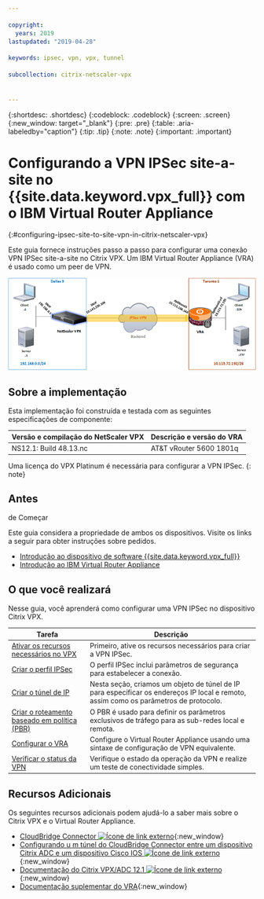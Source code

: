 ```yaml
---

copyright:
  years: 2019
lastupdated: "2019-04-28"

keywords: ipsec, vpn, vpx, tunnel

subcollection: citrix-netscaler-vpx


---
```


{:shortdesc: .shortdesc}
{:codeblock: .codeblock}
{:screen: .screen}
{:new_window: target="_blank"}
{:pre: .pre}
{:table: .aria-labeledby="caption"}
{:tip: .tip}
{:note: .note}
{:important: .important}

# Configurando a VPN IPSec site-a-site no {{site.data.keyword.vpx_full}} com o IBM Virtual Router Appliance
{:#configuring-ipsec-site-to-site-vpn-in-citrix-netscaler-vpx}

Este guia fornece instruções passo a passo para configurar uma conexão VPN IPSec site-a-site no Citrix VPX. Um IBM Virtual Router Appliance (VRA) é usado como um peer de VPN.

<img src="images/ipsec1.png" alt="desenho" style="width: 600px;"/>

## Sobre a implementação
Esta implementação foi construída e testada com as seguintes especificações de componente:

| Versão e compilação do NetScaler VPX	| Descrição e versão do VRA | 
| ------------- | ------------- | 
| NS12.1: Build 48.13.nc | AT&T vRouter 5600 1801q |

Uma licença do VPX Platinum é necessária para configurar a VPN IPSec.
{: note}

## Antes
de Começar

Este guia considera a propriedade de ambos os dispositivos. Visite os links a seguir para obter instruções sobre pedidos.

-	[Introdução ao dispositivo de software {{site.data.keyword.vpx_full}}](/docs/infrastructure/citrix-netscaler-vpx?topic=citrix-netscaler-vpx-getting-started)
-	[Introdução ao IBM Virtual Router Appliance](/docs/infrastructure/virtual-router-appliance?topic=virtual-router-appliance-getting-started)

## O que você realizará

Nesse guia, você aprenderá como configurar uma VPN IPSec no dispositivo Citrix VPX.

Tarefa  | Descrição
------------- | -------------
[Ativar os recursos necessários no VPX](/docs/infrastructure/citrix-netscaler-vpx?topic=citrix-netscaler-vpx-enable-required-features-in-vpx) | Primeiro, ative os recursos necessários para criar a VPN IPSec.
[Criar o perfil IPSec](/docs/infrastructure/citrix-netscaler-vpx?topic=citrix-netscaler-vpx-creating-ipsec-profile) | O perfil IPSec inclui parâmetros de segurança para estabelecer a conexão. 
[Criar o túnel de IP](/docs/infrastructure/citrix-netscaler-vpx?topic=citrix-netscaler-vpx-creating-ip-tunnel) | Nesta seção, criamos um objeto de túnel de IP para especificar os endereços IP local e remoto, assim como os parâmetros de protocolo.
[Criar o roteamento baseado em política (PBR)](/docs/infrastructure/citrix-netscaler-vpx?topic=citrix-netscaler-vpx-creating-policy-based-routing) | O PBR é usado para definir os parâmetros exclusivos de tráfego para as sub-redes local e remota.
[Configurar o VRA](/docs/infrastructure/citrix-netscaler-vpx?topic=citrix-netscaler-vpx-configuring-vra) | Configure o Virtual Router Appliance usando uma sintaxe de configuração de VPN equivalente.
[Verificar o status da VPN](/docs/infrastructure/citrix-netscaler-vpx?topic=citrix-netscaler-vpx-verifying-vpn-tunnel-connection) | Verifique o estado da operação da VPN e realize um teste de conectividade simples.

## Recursos Adicionais
Os seguintes recursos adicionais podem ajudá-lo a saber mais sobre o Citrix VPX e o Virtual Router Appliance.

* [CloudBridge Connector ![Ícone de link externo](../../icons/launch-glyph.svg "Ícone de link externo")](https://docs.citrix.com/en-us/citrix-adc/12-1/system/cloudbridge-connector-introduction.html){:new_window}
* [Configurando u m túnel do CloudBridge Connector entre um dispositivo Citrix ADC e um dispositivo Cisco IOS ![Ícone de link externo](../../icons/launch-glyph.svg "Ícone de link externo")](https://docs.citrix.com/en-us/citrix-adc/12-1/system/cloudbridge-connector-introduction/cloudbridge-connector-tunnel-cisco.html){:new_window}
* [Documentação do Citrix VPX/ADC 12.1 ![Ícone de link externo](../../icons/launch-glyph.svg "Ícone de link externo")](https://docs.citrix.com/en-us/citrix-adc/12-1){:new_window}
* [Documentação suplementar do VRA](/docs/infrastructure/virtual-router-appliance/vra-docs.html#supplemental-vra-documentation){:new_window}
